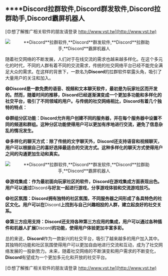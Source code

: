 ## ****Discord**拉群软件,**Discord**群发软件,**Discord**拉群助手,**Discord**霸屏机器人**

[😍想了解推广相关软件的朋友请登录 http://www.vst.tw](http://www.vst.tw)

 <center><img src="https://vst.tw/MP4/tuiguang/png/0.png" alt="**Discord**拉群软件,**Discord**群发软件,**Discord**拉群助手,**Discord**霸屏机器人"></center>

随着社交网络的不断发展，人们对于在线交流的需求也越来越多样化。在这个多元化的时代，不同的人群有着不同的交流需求，传统的社交网络平台已经不能完全满足大众的需求。在这样的背景下，一款名为**Discord**的拉群软件崭露头角，吸引了大量用户的关注和加入。

**😄**Discord**是一款免费的语音、视频和文本聊天软件，最初是为玩家社区而开发的。然而，随着时间的推移，**Discord**已经逐渐演变成一个更加多功能和多样化的社交平台，吸引了不同领域的用户。与传统的社交网络相比，**Discord**有着几个独特的特点：**

**😄群组分区功能：**Discord**允许用户创建不同的服务器，并在每个服务器中设置不同的频道和群组。这种分区功能使得用户可以更加有序地进行交流，避免了信息杂乱的情况发生。**

**😄多样化的聊天方式：除了传统的文字聊天外，**Discord**还支持语音和视频聊天，用户可以根据自己的喜好选择最适合的交流方式。这种多样化的聊天方式使得用户之间的沟通更加生动和真实。**

 <center><img src="https://vst.tw/MP4/tuiguang/png/2.png" alt="**Discord**拉群软件,**Discord**群发软件,**Discord**拉群助手,**Discord**霸屏机器人"></center>

**😄游戏集成：作为最初面向玩家社区的软件，**Discord**在游戏集成方面表现出色。用户可以通过**Discord**与好友一起进行游戏，分享游戏体验和交流游戏技巧。**

**😄社区氛围：**Discord**拥有独特的社区氛围，不同服务器之间形成了各具特色的社区文化。用户可以在**Discord**上找到与自己兴趣相投的人群，建立起良好的社交关系。**

**😄第三方应用支持：**Discord**还支持各种第三方应用的集成，用户可以通过各种插件和机器人扩展**Discord**的功能，使得用户体验更加丰富多彩。**

总的来说，**Discord**作为一款新兴的社交平台，吸引了越来越多的用户加入其中。其独特的功能和社区氛围使得用户可以更加自由地进行交流和互动，成为了社交网络发展的一股新势力。未来，随着社交网络的不断演变和用户需求的不断变化，**Discord**有望成为一个更加多元化和开放的社交平台。

[😍想了解推广相关软件的朋友请登录 http://www.vst.tw](http://www.vst.tw)



